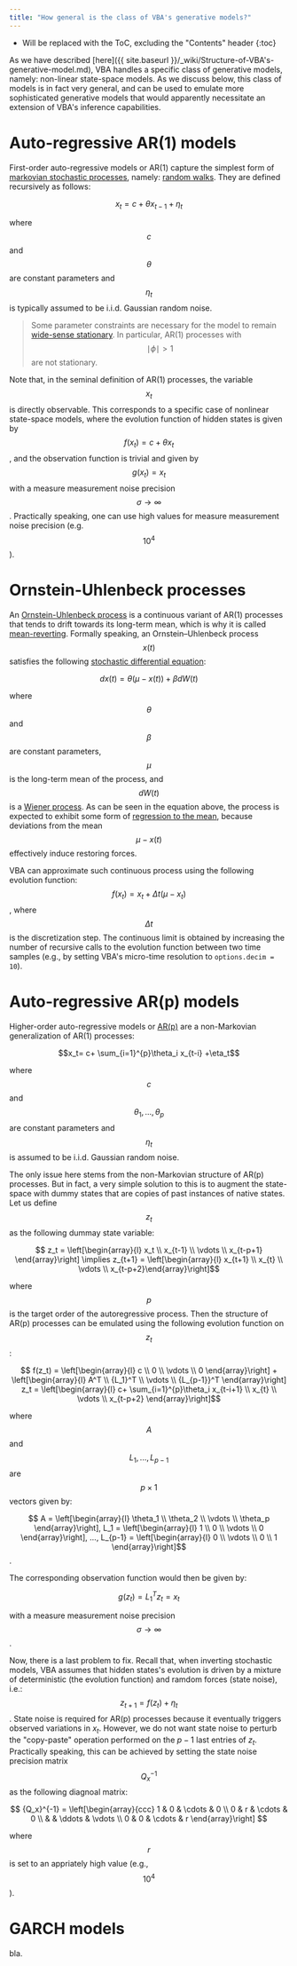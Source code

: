 ```yaml
---
title: "How general is the class of VBA's generative models?"
---
```

* Will be replaced with the ToC, excluding the "Contents" header
{:toc}

As we have described [here]({{ site.baseurl }}/_wiki/Structure-of-VBA's-generative-model.md), VBA handles a specific class of generative models, namely: non-linear state-space models. As we discuss below, this class of models is in fact very general, and can be used to emulate more sophisticated generative models that would apparently necessitate an extension of VBA's inference capabilities.


# Auto-regressive AR(1) models

First-order auto-regressive models or AR(1) capture the simplest form of [markovian stochastic processes](https://en.wikipedia.org/wiki/Markov_chain), namely: [random walks](https://en.wikipedia.org/wiki/Random_walk). They are defined recursively as follows:

$$x_t= c+ \theta x_{t-1} +\eta_t$$

where $$c$$ and $$\theta$$ are constant parameters and $$\eta_t$$ is typically assumed to be i.i.d. Gaussian random noise.

> Some parameter constraints are necessary for the model to remain [wide-sense stationary](https://en.wikipedia.org/wiki/Stationary_process#Weak_or_wide-sense_stationarity). In particular, AR(1) processes with $$\mid \phi \mid >1$$ are not stationary.

Note that, in the seminal definition of AR(1) processes, the variable $$x_t$$ is directly observable. This corresponds to a specific case of nonlinear state-space models, where the evolution function of hidden states is given by $$f(x_t)=c+\theta x_t$$, and the observation function is trivial and given by $$g(x_t) = x_t$$ with a measure measurement noise precision $$\sigma \rightarrow \infty$$. Practically speaking, one can use high values for measure measurement noise precision (e.g. $$10^4$$).


# Ornstein-Uhlenbeck processes

An [Ornstein-Uhlenbeck process](https://en.wikipedia.org/wiki/Ornstein%E2%80%93Uhlenbeck_process) is a continuous variant of AR(1) processes that tends to drift towards its long-term mean, which is why it is called [mean-reverting](https://en.wikipedia.org/wiki/Mean_reversion_(finance)). Formally speaking, an Ornstein–Uhlenbeck process $$x(t)$$ satisfies the following [stochastic differential equation](https://en.wikipedia.org/wiki/Stochastic_differential_equation):

$$dx(t) = \theta\left(\mu-x(t)\right) + \beta dW(t)$$

where $$\theta$$ and $$\beta$$ are constant parameters, $$\mu$$ is the long-term mean of the process, and $$dW(t)$$ is a [Wiener process](https://en.wikipedia.org/wiki/Wiener_process). As can be seen in the equation above, the process is expected to exhibit some form of [regression to the mean](https://en.wikipedia.org/wiki/Regression_toward_the_mean), because deviations from the mean $$\mu-x(t)$$ effectively induce restoring forces.

VBA can approximate such continuous process using the following evolution function: $$f(x_t)=x_t+\Delta t \left(\mu-x_t\right)$$, where $$\Delta t$$ is the discretization step. The continuous limit is obtained by increasing the number of recursive calls to the evolution function between two time samples (e.g., by setting VBA's micro-time resolution to `options.decim = 10`). 


# Auto-regressive AR(p) models

Higher-order auto-regressive models or [AR(p)](https://en.wikipedia.org/wiki/Autoregressive_model) are a non-Markovian generalization of AR(1) processes:

$$x_t= c+ \sum_{i=1}^{p}\theta_i x_{t-i} +\eta_t$$

where $$c$$ and $$\theta_1,...,\theta_p$$ are constant parameters and $$\eta_t$$ is assumed to be i.i.d. Gaussian random noise.

The only issue here stems from the non-Markovian structure of AR(p) processes. But in fact, a very simple solution to this is to augment the state-space with dummy states that are copies of past instances of native states. Let us define $$z_t$$ as the following dummay state variable:

$$ z_t = \left[\begin{array}{l} x_t \\ x_{t-1} \\ \vdots \\ x_{t-p+1} \end{array}\right] \implies z_{t+1} = \left[\begin{array}{l} x_{t+1} \\ x_{t} \\ \vdots \\ x_{t-p+2}\end{array}\right]$$

where $$p$$ is the target order of the autoregressive process. Then the structure of AR(p) processes can be emulated using the following evolution function on $$z_t$$:

$$ f(z_t) = \left[\begin{array}{l} c \\ 0 \\ \vdots \\ 0 \end{array}\right] + \left[\begin{array}{l} A^T \\ {L_1}^T \\ \vdots \\ {L_{p-1}}^T \end{array}\right] z_t = \left[\begin{array}{l} c+ \sum_{i=1}^{p}\theta_i x_{t-i+1} \\ x_{t} \\ \vdots \\ x_{t-p+2} \end{array}\right]$$

where $$A$$ and $$L_1,...,L_{p-1}$$ are $$p\times 1$$ vectors given by:

$$ A = \left[\begin{array}{l} \theta_1 \\ \theta_2 \\ \vdots \\ \theta_p \end{array}\right], L_1 = \left[\begin{array}{l} 1 \\ 0 \\ \vdots \\ 0 \end{array}\right], ..., L_{p-1} = \left[\begin{array}{l} 0 \\ \vdots \\ 0 \\ 1 \end{array}\right]$$.

The corresponding observation function would then be given by:

$$ g(z_t) = {L_1}^T z_t = x_t$$

with a measure measurement noise precision $$\sigma \rightarrow \infty$$.

Now, there is a last problem to fix. Recall that, when inverting stochastic models, VBA assumes that hidden states's evolution is driven by a mixture of deterministic (the evolution function) and ramdom forces (state noise), i.e.: $$z_{t+1} = f(z_t) + \eta_t$$. State noise is required for AR(p) processes because it eventually triggers observed variations in $x_t$. However, we do not want state noise to perturb the "copy-paste" operation performed on the $p-1$ last entries of $z_t$. Practically speaking, this can be achieved by setting the state noise precision matrix $${Q_x}^{-1}$$ as the following diagnoal matrix:

$$ {Q_x}^{-1} = \left[\begin{array}{ccc} 1 & 0 & \cdots & 0 \\ 0 & r & \cdots & 0 \\  &  & \ddots & \vdots \\ 0 & 0 & \cdots & r  \end{array}\right] $$

where $$r$$ is set to an appriately high value (e.g., $$10^4$$).


# GARCH models

bla.



